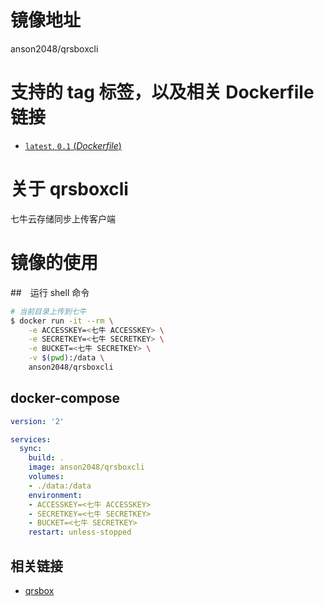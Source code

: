 # 镜像地址

anson2048/qrsboxcli

# 支持的 tag 标签，以及相关 Dockerfile 链接

- [`latest`, `0.1` (*Dockerfile*)](Dockerfile)

# 关于 qrsboxcli

七牛云存储同步上传客户端

# 镜像的使用

##　运行 shell 命令

```bash
# 当前目录上传到七牛
$ docker run -it --rm \
    -e ACCESSKEY=<七牛 ACCESSKEY> \
    -e SECRETKEY=<七牛 SECRETKEY> \
    -e BUCKET=<七牛 SECRETKEY> \
    -v $(pwd):/data \
    anson2048/qrsboxcli
```

## docker-compose

```yml
version: '2'

services:
  sync:
    build: .
    image: anson2048/qrsboxcli
    volumes:
    - ./data:/data
    environment:
    - ACCESSKEY=<七牛 ACCESSKEY>
    - SECRETKEY=<七牛 SECRETKEY>
    - BUCKET=<七牛 SECRETKEY>
    restart: unless-stopped
```

## 相关链接

- [qrsbox](https://developer.qiniu.com/kodo/tools/1299/qrsbox)
